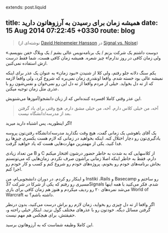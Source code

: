 extends: post.liquid

title: همیشه زمان برای رسیدن به آرزوهاتون دارید
date: 15 Aug 2014 07:22:45 +0330
route: blog
---

> (نوشته‌ای از [David Heinemeier Hansson](http://twitter.com/dhh) در [Signal vs. Noise](http://37signals.com/svn/posts/1619-theres-always-time-to-launch-your-dream))

«دوست داشتم یک شرکت بزنم / یک برنامه‌نویس عالی بشم / یک وبلاگ خفن بنویسم، ولی زمان کافی در روز ندارم!» چیز شعره. همیشه زمان کافی هست، شما فقط درست ازش استفاده نمی‌کنین.

یکم سنگ دلانه جلو رفتم، ولی کلا از شنیدن «نبود زمان» به عنوان یک عذر برای اینکه نمیشه عالی بود خسته شدم. واقعا اونقدری زمان نمی‌بره که شروع کرد، ولی واقعا لازمه که از ته دل بخواید. خیلی از مردم واقعا از ته دل این رو نمی‌خوان و نفس‌شون رو با عذری مثل زمان توجیه میکنن.

این عذر وقتی کاملا افسرده کننده‌اس که از زبان دانشجو/آموزها می‌شنویش.

> آخه، من خیلی کلاس دارم. آخه، من خیلی مشق دارم. هیچ وقتی برای یاد گرفتن بعد از مدرسه/دانشگاه نیست.

اگر اینطوریه، پس اشتباه دارید میرید!

یک آقای باهوشی یک زمانی گفت، هیچ وقت نگذارید مدرسه/دانشگاه رفتن‌تون پروسه یادگیری‌تون رو دچار اختلال کنه. اینکه بخواهید در زمانی که لازم هست یکسری چیزها رو فدا کنید، یکی از مهمترین مهارت‌هایی هست که یاد خواهید گرفت.

من تعداد زیادی B و C از کلاسهایی که به شدت به خاطر حضور درشون افتخار میکنم دارم، فقط به خاطر اینکه اصلا زمانی براشون صرف نکردم. زمان‌هایی که می‌تونستم بجاش برنامه‌های خودم رو بخونم، پروژه‌های خودم رو شروع کنم و کسب و کار خودم رو اجرا کنم.

و اینکار رو کردم. در دوران دانشجویی‌ام، من Instiki ،Rails و Basecamp رو ساختم و مسیری رو رفتم که یکی از شرکا در شرکت 37Signals شدم. فکر می‌کنید با همه اینها می‌شد نمره‌های ۲۰ رو ردیف میکردم و هنوز هم زمان کافی برای بازی World of Warcraft داشته باشم؟ نه.

اگر واقعا از ته دل چیزی رو بخواید، زمان لازم رو براش درست می‌کنید، بدون درنظر گرفتن مسائل دیگه. خودتون رو با عذرهای مختلف گول نزنید. اینکار خیلی راحته و، حقیقتش، برای هیچکس هم مهم نیست.

این کاملا وظیفه شماست که به آرزوهاتون برسید.
